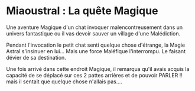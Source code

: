 <h1><b>Miaoustral : La quête Magique</b></h1>

Une aventure Magique d'un chat invoquer malencontreusement dans un univers fantastique ou il vas devoir sauver un village d'une Malédiction.

Pendant l'invocation le petit chat senti quelque chose d'étrange, la Magie Astral s'insinuer en lui...
Mais une force Maléfique l'interrompu. Le faisant dévier de sa destination.

Une fois arrivé dans cette endroit Magique, il remarqua qu'il avais acquis la capacité de se déplacé sur ces 2 pattes arrières
et de pouvoir PARLER !! mais il sentait que quelque chose n'allais pas....
